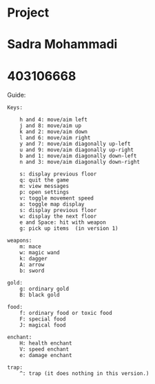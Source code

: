 # Project
# Sadra Mohammadi
# 403106668

Guide:  

    Keys:  
    
        h and 4: move/aim left  
        j and 8: move/aim up  
        k and 2: move/aim down  
        l and 6: move/aim right  
        y and 7: move/aim diagonally up-left  
        u and 9: move/aim diagonally up-right  
        b and 1: move/aim diagonally down-left  
        n and 3: move/aim diagonally down-right  

        s: display previous floor 
        q: quit the game  
        m: view messages  
        p: open settings  
        v: toggle movement speed  
        a: toggle map display  
        s: display previous floor  
        w: display the next floor  
        e and Space: hit with weapon 
        g: pick up items  (in version 1)

    weapons: 
        m: mace
        w: magic wand
        k: dagger
        A: arrow
        b: sword

    gold:
        g: ordinary gold
        B: black gold

    food:
        f: ordinary food or toxic food
        F: special food
        J: magical food

    enchant:
        H: health enchant
        V: speed enchant
        e: damage enchant

    trap: 
        ^: trap (it does nothing in this version.)

    
